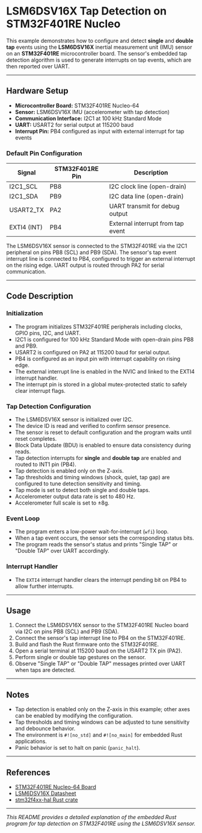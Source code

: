 # LSM6DSV16X Tap Detection on STM32F401RE Nucleo

This example demonstrates how to configure and detect **single** and **double tap** events using the **LSM6DSV16X** inertial measurement unit (IMU) sensor on an **STM32F401RE** microcontroller board. The sensor's embedded tap detection algorithm is used to generate interrupts on tap events, which are then reported over UART.

---

## Hardware Setup

- **Microcontroller Board:** STM32F401RE Nucleo-64
- **Sensor:** LSM6DSV16X IMU (accelerometer with tap detection)
- **Communication Interface:** I2C1 at 100 kHz Standard Mode
- **UART:** USART2 for serial output at 115200 baud
- **Interrupt Pin:** PB4 configured as input with external interrupt for tap events

### Default Pin Configuration

| Signal       | STM32F401RE Pin | Description                      |
|--------------|-----------------|---------------------------------|
| I2C1_SCL     | PB8             | I2C clock line (open-drain)     |
| I2C1_SDA     | PB9             | I2C data line (open-drain)      |
| USART2_TX    | PA2             | UART transmit for debug output  |
| EXTI4 (INT)  | PB4             | External interrupt from tap event|

The LSM6DSV16X sensor is connected to the STM32F401RE via the I2C1 peripheral on pins PB8 (SCL) and PB9 (SDA). The sensor's tap event interrupt line is connected to PB4, configured to trigger an external interrupt on the rising edge. UART output is routed through PA2 for serial communication.

---

## Code Description

### Initialization

- The program initializes STM32F401RE peripherals including clocks, GPIO pins, I2C, and UART.
- I2C1 is configured for 100 kHz Standard Mode with open-drain pins PB8 and PB9.
- USART2 is configured on PA2 at 115200 baud for serial output.
- PB4 is configured as an input pin with interrupt capability on rising edge.
- The external interrupt line is enabled in the NVIC and linked to the EXTI4 interrupt handler.
- The interrupt pin is stored in a global mutex-protected static to safely clear interrupt flags.

### Tap Detection Configuration

- The LSM6DSV16X sensor is initialized over I2C.
- The device ID is read and verified to confirm sensor presence.
- The sensor is reset to default configuration and the program waits until reset completes.
- Block Data Update (BDU) is enabled to ensure data consistency during reads.
- Tap detection interrupts for **single** and **double tap** are enabled and routed to INT1 pin (PB4).
- Tap detection is enabled only on the Z-axis.
- Tap thresholds and timing windows (shock, quiet, tap gap) are configured to tune detection sensitivity and timing.
- Tap mode is set to detect both single and double taps.
- Accelerometer output data rate is set to 480 Hz.
- Accelerometer full scale is set to ±8g.

### Event Loop

- The program enters a low-power wait-for-interrupt (`wfi`) loop.
- When a tap event occurs, the sensor sets the corresponding status bits.
- The program reads the sensor's status and prints "Single TAP" or "Double TAP" over UART accordingly.

### Interrupt Handler

- The `EXTI4` interrupt handler clears the interrupt pending bit on PB4 to allow further interrupts.

---

## Usage

1. Connect the LSM6DSV16X sensor to the STM32F401RE Nucleo board via I2C on pins PB8 (SCL) and PB9 (SDA).
2. Connect the sensor's tap interrupt line to PB4 on the STM32F401RE.
3. Build and flash the Rust firmware onto the STM32F401RE.
4. Open a serial terminal at 115200 baud on the USART2 TX pin (PA2).
5. Perform single or double tap gestures on the sensor.
6. Observe "Single TAP" or "Double TAP" messages printed over UART when taps are detected.

---

## Notes

- Tap detection is enabled only on the Z-axis in this example; other axes can be enabled by modifying the configuration.
- Tap thresholds and timing windows can be adjusted to tune sensitivity and debounce behavior.
- The environment is `#![no_std]` and `#![no_main]` for embedded Rust applications.
- Panic behavior is set to halt on panic (`panic_halt`).

---

## References

- [STM32F401RE Nucleo-64 Board](https://www.st.com/en/evaluation-tools/nucleo-f401re.html)
- [LSM6DSV16X Datasheet](https://www.st.com/resource/en/datasheet/lsm6dsv16x.pdf)
- [stm32f4xx-hal Rust crate](https://docs.rs/stm32f4xx-hal)

---

*This README provides a detailed explanation of the embedded Rust program for tap detection on STM32F401RE using the LSM6DSV16X sensor.*
